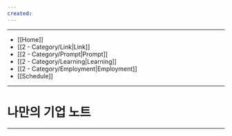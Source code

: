 ```yaml
---
created:
---
```

---
- [[Home]]
- [[2 - Category/Link|Link]]
- [[2 - Category/Prompt|Prompt]]
- [[2 - Category/Learning|Learning]]
- [[2 - Category/Employment|Employment]]
- [[Schedule]]
---
# 나만의 기업 노트











---
